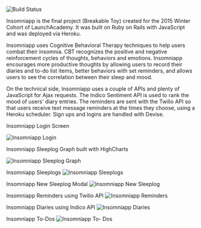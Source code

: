 ![Build Status](https://codeship.com/projects/15960290-9b0e-0133-0f5a-1eba7eda5a8f/status?branch=master)
<!-- ![Code Climate](https://codeclimate.com/github/admande/sleeptracker.png)
![Coverage Status](https://coveralls.io/repos/admande/sleeptracker/badge.png) -->

Insomniapp is the final project (Breakable Toy) created for the 2015 Winter Cohort of LaunchAcademy. It was built on Ruby on Rails with JavaScript and was deployed via Heroku.

Insomniapp uses Cognitive Behavioral Therapy techniques to help users combat their insomnia. CBT recognizes the positive and negative reinforcement cycles of thoughts, behaviors and emotions. Insomniapp encourages more productive thoughts by allowing users to record their diaries and to-do list items, better behaviors with set reminders, and allows users to see the correlation between their sleep and mood.

On the technical side, Insomniapp uses a couple of APIs and plenty of JavaScript for Ajax requests. The Indico Sentiment API is used to rank the mood of users' diary entries. The reminders are sent with the Twilio API so that users receive text message reminders at the times they choose, using a Heroku scheduler. Sign ups and logins are handled with Devise.

Insomniapp Login Screen

![Insomniapp Login](http://url/to/images/insomniapp_login.png)

Insomniapp Sleeplog Graph built with HighCharts

![Insomniapp Sleeplog Graph](https://www.dropbox.com/s/ojgfe88b69ru6ff/insomniapp%20sleeplog%20graph.png?dl=0)

Insomniapp Sleeplogs
![Insomniapp Sleeplogs](https://www.dropbox.com/s/fa08jsze6jyhptr/insomniapp%20logs.png?dl=0)

Insomniapp New Sleeplog Modal
![Insomniapp New Sleeplog](https://www.dropbox.com/s/241nvul95tyatlo/insomniapp%20new%20sleeplog.png?dl=0)

Insomniapp Reminders using Twilio API
![Insomniapp Reminders](https://www.dropbox.com/s/jrosh3s1b06oc61/insomniapp%20reminders.png?dl=0)

Insomniapp Diaries using Indico API
![Insomniapp Diaries](https://www.dropbox.com/s/c9lonfuk02ejcgv/insomniapp%20diaries.png?dl=0)

Insomniapp To-Dos
![Insomniapp To- Dos](https://www.dropbox.com/s/ms7kv7828pfhc7k/insomniapp%20to-dos.png?dl=0)
